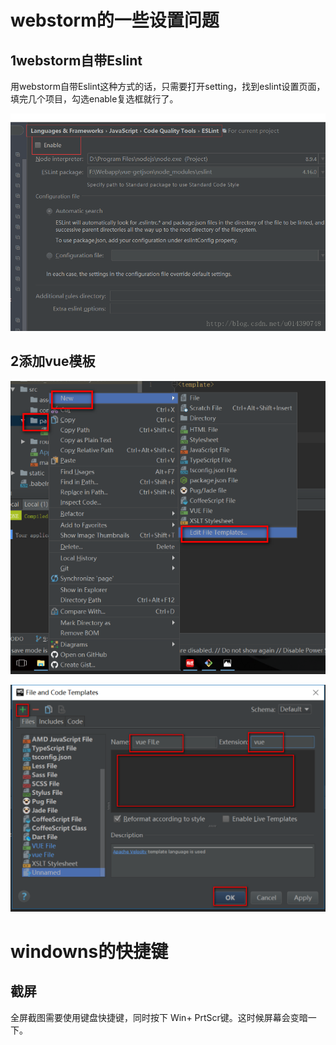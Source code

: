 # webstorm的一些设置问题



## 1webstorm自带Eslint

用webstorm自带Eslint这种方式的话，只需要打开setting，找到eslint设置页面，填完几个项目，勾选enable复选框就行了。  

![](https://raw.githubusercontent.com/hechaofan/imgMarkdown/master/20180307214841962.png)



## 2添加vue模板

![](https://raw.githubusercontent.com/hechaofan/imgMarkdown/master/2018-07-02_170427.png)

![](https://raw.githubusercontent.com/hechaofan/imgMarkdown/master/2018-07-02_170326.png)













# windowns的快捷键

## 截屏

全屏截图需要使用键盘快捷键，同时按下 Win+ PrtScr键。这时候屏幕会变暗一下。 